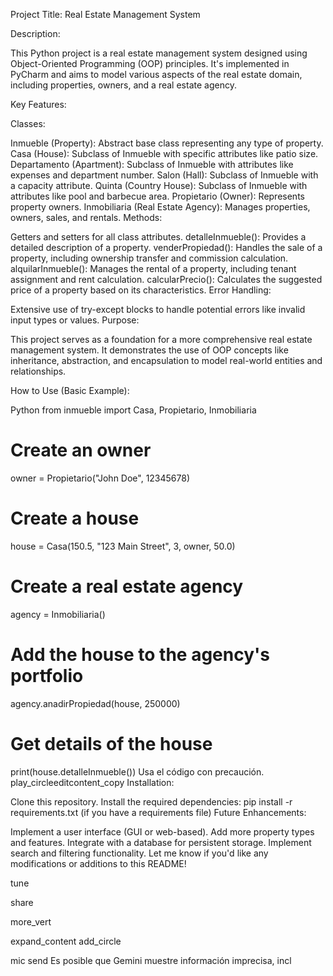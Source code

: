 Project Title: Real Estate Management System

Description:

This Python project is a real estate management system designed using Object-Oriented Programming (OOP) principles. It's implemented in PyCharm and aims to model various aspects of the real estate domain, including properties, owners, and a real estate agency.

Key Features:

Classes:

Inmueble (Property): Abstract base class representing any type of property.
Casa (House): Subclass of Inmueble with specific attributes like patio size.
Departamento (Apartment): Subclass of Inmueble with attributes like expenses and department number.
Salon (Hall): Subclass of Inmueble with a capacity attribute.
Quinta (Country House): Subclass of Inmueble with attributes like pool and barbecue area.
Propietario (Owner): Represents property owners.
Inmobiliaria (Real Estate Agency): Manages properties, owners, sales, and rentals.
Methods:

Getters and setters for all class attributes.
detalleInmueble(): Provides a detailed description of a property.
venderPropiedad(): Handles the sale of a property, including ownership transfer and commission calculation.
alquilarInmueble(): Manages the rental of a property, including tenant assignment and rent calculation.
calcularPrecio(): Calculates the suggested price of a property based on its characteristics.
Error Handling:

Extensive use of try-except blocks to handle potential errors like invalid input types or values.
Purpose:

This project serves as a foundation for a more comprehensive real estate management system. It demonstrates the use of OOP concepts like inheritance, abstraction, and encapsulation to model real-world entities and relationships.

How to Use (Basic Example):

Python
from inmueble import Casa, Propietario, Inmobiliaria

# Create an owner
owner = Propietario("John Doe", 12345678)

# Create a house
house = Casa(150.5, "123 Main Street", 3, owner, 50.0)

# Create a real estate agency
agency = Inmobiliaria()

# Add the house to the agency's portfolio
agency.anadirPropiedad(house, 250000)

# Get details of the house
print(house.detalleInmueble())
Usa el código con precaución.
play_circleeditcontent_copy
Installation:

Clone this repository.
Install the required dependencies: pip install -r requirements.txt (if you have a requirements file)
Future Enhancements:

Implement a user interface (GUI or web-based).
Add more property types and features.
Integrate with a database for persistent storage.
Implement search and filtering functionality.
Let me know if you'd like any modifications or additions to this README!




tune

share


more_vert


expand_content
add_circle


mic
send
Es posible que Gemini muestre información imprecisa, incl
